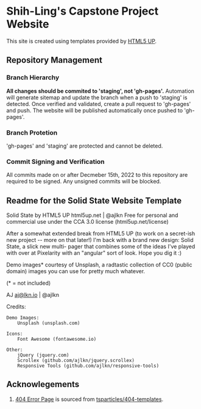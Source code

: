 # Shih-Ling's Capstone Project Website
This site is created using templates provided by [HTML5 UP](http://html5up.net).

## Repository Management
### Branch Hierarchy
<b>All changes should be commited to 'staging', not 'gh-pages'.</b> Automation will generate sitemap and update the branch when a push to 'staging' is detected. Once verified and validated, create a pull request to 'gh-pages' and push. The website will be published automatically once pushed to 'gh-pages'.

### Branch Protetion
'gh-pages' and 'staging' are protected and cannot be deleted.

### Commit Signing and Verification
All commits made on or after Decmeber 15th, 2022 to this repository are required to be signed. Any unsigned commits will be blocked.
		
## Readme for the Solid State Website Template

Solid State by HTML5 UP
html5up.net | @ajlkn
Free for personal and commercial use under the CCA 3.0 license (html5up.net/license)


After a somewhat extended break from HTML5 UP (to work on a secret-ish new project --
more on that later!) I'm back with a brand new design: Solid State, a slick new multi-
pager that combines some of the ideas I've played with over at Pixelarity with an "angular"
sort of look. Hope you dig it :)

Demo images* courtesy of Unsplash, a radtastic collection of CC0 (public domain) images
you can use for pretty much whatever.

(* = not included)

AJ
aj@lkn.io | @ajlkn


Credits:

	Demo Images:
		Unsplash (unsplash.com)

	Icons:
		Font Awesome (fontawesome.io)

	Other:
		jQuery (jquery.com)
		Scrollex (github.com/ajlkn/jquery.scrollex)
		Responsive Tools (github.com/ajlkn/responsive-tools)

## Acknowlegements
1. [404 Error Page](https://shihlings.github.io/explore-microcontroller/404.html) is sourced from [tsparticles/404-templates](https://github.com/tsparticles/404-templates).
